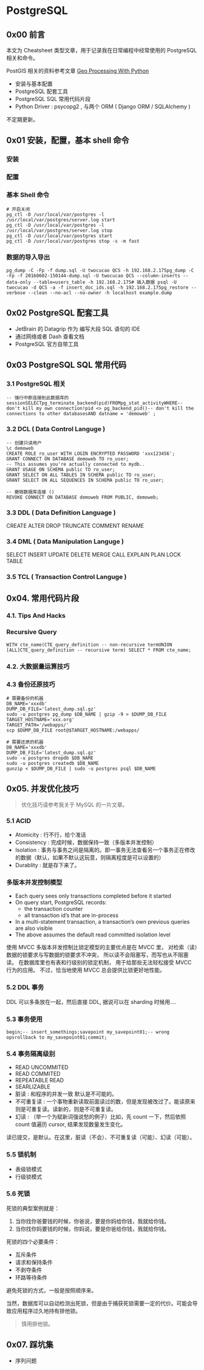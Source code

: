 # PostgreSQL

## 0x00 前言

本文为 Cheatsheet 类型文章，用于记录我在日常编程中经常使用的 PostgreSQL 相关和命令。

PostGIS 相关的资料参考文章 [Geo Processing With Python](/2016/10/05/UbuntuCheatsheet/)

- 安装与基本配置
- PostgreSQL 配套工具
- PostgreSQL SQL 常用代码片段
- Python Driver : psycopg2 , 与两个 ORM ( Django ORM / SQLAlchemy )

不定期更新。

## 0x01 安装，配置，基本 shell 命令

### 安装

### 配置

### 基本 Shell 命令

    # 开启关闭
    pg_ctl -D /usr/local/var/postgres -l /usr/local/var/postgres/server.log start
    pg_ctl -D /usr/local/var/postgres -l /usr/local/var/postgres/server.log stop
    pg_ctl -D /usr/local/var/postgres start
    pg_ctl -D /usr/local/var/postgres stop -s -m fast

### 数据的导入导出

    pg_dump -C -Fp -f dump.sql -U twocucao QCS -h 192.168.2.175pg_dump -C -Fp -f 20160602-150144-dump.sql -U twocucao QCS --column-inserts --data-only --table=users_table -h 192.168.2.175# 插入数据 psql -U twocucao -d QCS -a -f insert_doc_ids.sql -h 192.168.2.175pg_restore --verbose --clean --no-acl --no-owner -h localhost example.dump

## 0x02 PostgreSQL 配套工具

- JetBrain 的 Datagrip 作为 编写大段 SQL 语句的 IDE
- 通过网络或者 Dash 查看文档
- PostgreSQL 官方自带工具

## 0x03 PostgreSQL SQL 常用代码

### 3.1 PostgreSQL 相关

    -- 强行中断连接到此数据库的 sessionSELECTpg_terminate_backend(pid)FROMpg_stat_activityWHERE-- don't kill my own connection!pid <> pg_backend_pid()-- don't kill the connections to other databasesAND datname = 'demoweb' ;

### 3.2 DCL ( Data Control Languge )

    -- 创建只读用户
    \c demoweb
    CREATE ROLE ro_user WITH LOGIN ENCRYPTED PASSWORD 'xxx123456';
    GRANT CONNECT ON DATABASE demoweb TO ro_user;
    -- This assumes you're actually connected to mydb..
    GRANT USAGE ON SCHEMA public TO ro_user;
    GRANT SELECT ON ALL TABLES IN SCHEMA public TO ro_user;
    GRANT SELECT ON ALL SEQUENCES IN SCHEMA public TO ro_user;

    -- 撤销数据库连接 ()
    REVOKE CONNECT ON DATABASE demoweb FROM PUBLIC, demoweb;

### 3.3 DDL ( Data Definition Language )

CREATE ALTER DROP TRUNCATE COMMENT RENAME

### 3.4 DML ( Data Manipulation Languge )

SELECT INSERT UPDATE DELETE MERGE CALL EXPLAIN PLAN LOCK TABLE

### 3.5 TCL ( Transaction Control Languge )

## 0x04. 常用代码片段

### 4.1. Tips And Hacks

### Recursive Query

    WITH cte_name(CTE_query_definition -- non-recursive termUNION [ALL]CTE_query_definition -- recursive term) SELECT * FROM cte_name;

### 4.2. 大数据量运算技巧

### 4.3 备份还原技巧

    # 需要备份的机器
    DB_NAME='xxxdb'
    DUMP_DB_FILE='latest_dump.sql.gz'
    sudo -u postgres pg_dump $DB_NAME | gzip -9 > $DUMP_DB_FILE
    TARGET_HOSTNAME='xxx.org'
    TARGET_PATH='/webapps/'
    scp $DUMP_DB_FILE root@$TARGET_HOSTNAME:/webapps/

    # 需要还原的机器
    DB_NAME='xxxdb'
    DUMP_DB_FILE='latest_dump.sql.gz'
    sudo -u postgres dropdb $DB_NAME
    sudo -u postgres createdb $DB_NAME
    gunzip < $DUMP_DB_FILE | sudo -u postgres psql $DB_NAME

## 0x05. 并发优化技巧

> 优化技巧请参考我关于 MySQL 的一片文章。

### 5.1 ACID

- Atomicity : 行不行，给个准话
- Consistency : 完成时候，数据保持一致（多版本并发控制）
- Isolation : 事务与事务之间是隔离的。即一事务无法查看另一个事务正在修改的数据（默认，如果不默认这玩意，则隔离程度是可以设置的）
- Durablity : 就是存下来了。

### 多版本并发控制模型

- Each query sees only transactions completed before it started
- On query start, PostgreSQL records:
    - the transaction counter
    - all transaction id’s that are in-process
- In a multi-statement transaction, a transaction’s own previous queries are also visible
- The above assumes the default read committed isolation level

使用 MVCC 多版本并发控制比锁定模型的主要优点是在 MVCC 里， 对检索（读）数据的锁要求与写数据的锁要求不冲突， 所以读不会阻塞写，而写也从不阻塞读。 在数据库里也有表和行级别的锁定机制， 用于给那些无法轻松接受 MVCC 行为的应用。 不过，恰当地使用 MVCC 总会提供比锁更好地性能。

### 5.2 DDL 事务

DDL 可以多条放在一起，然后直接 DDL, 据说可以在 sharding 时候用….

### 5.3 事务使用

    begin;-- insert_somethings;savepoint my_savepoint01;-- wrong opsrollback to my_savepoint01;commit;

### 5.4 事务隔离级别

- READ UNCOMMITED
- READ COMMITED
- REPEATABLE READ
- SEARLIZABLE
- 脏读 : 和程序的并发一致 默认是不可能的。
- 不可重复读 : 一个事物重新读取前面读过的数，但是发现被改过了。能读原来则是可重复读。读新的，则是不可重复读。
- 幻读 : （举一个为赋新词强说愁的例子）比如，先 count 一下，然后依照 count 值遍历 cursor, 结果发现数量发生变化。

读已提交，是默认。在这里，脏读（不会）、不可重复读（可能）、幻读（可能）。

### 5.5 锁机制

- 表级锁模式
- 行级锁模式

### 5.6 死锁

死锁的典型案例就是：

1. 当你找你爸要钱的时候，你爸说，要是你妈给你钱，我就给你钱。
2. 当你找你妈要钱的时候，你妈说，要是你爸给你钱，我就给你钱。

死锁的四个必要条件：

- 互斥条件
- 请求和保持条件
- 不剥夺条件
- 环路等待条件

避免死锁的方式，一般是按照顺序来。

当然，数据库可以自动检测出死锁，但是由于捕获死锁需要一定的代价。可能会导致应用程序过久地持有排他锁。

> 慎用排他锁。

## 0x07. 踩坑集

- 序列问题
